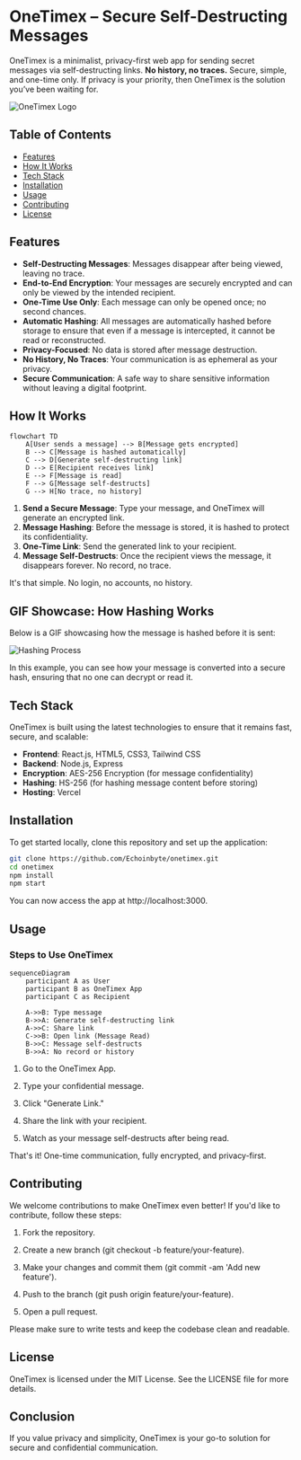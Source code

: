# OneTimex – Secure Self-Destructing Messages

OneTimex is a minimalist, privacy-first web app for sending secret messages via self-destructing links. **No history, no traces.** Secure, simple, and one-time only. If privacy is your priority, then OneTimex is the solution you’ve been waiting for.

![OneTimex Logo](https://onetimex.vercel.app/brand/onetimex-og.jpg)

## Table of Contents

- [Features](#features)
- [How It Works](#how-it-works)
- [Tech Stack](#tech-stack)
- [Installation](#installation)
- [Usage](#usage)
- [Contributing](#contributing)
- [License](#license)

## Features

- **Self-Destructing Messages**: Messages disappear after being viewed, leaving no trace.
- **End-to-End Encryption**: Your messages are securely encrypted and can only be viewed by the intended recipient.
- **One-Time Use Only**: Each message can only be opened once; no second chances.
- **Automatic Hashing**: All messages are automatically hashed before storage to ensure that even if a message is intercepted, it cannot be read or reconstructed.
- **Privacy-Focused**: No data is stored after message destruction.
- **No History, No Traces**: Your communication is as ephemeral as your privacy.
- **Secure Communication**: A safe way to share sensitive information without leaving a digital footprint.

## How It Works
```mermaid
flowchart TD
    A[User sends a message] --> B[Message gets encrypted]
    B --> C[Message is hashed automatically]
    C --> D[Generate self-destructing link]
    D --> E[Recipient receives link]
    E --> F[Message is read]
    F --> G[Message self-destructs]
    G --> H[No trace, no history]
```

1. **Send a Secure Message**: Type your message, and OneTimex will generate an encrypted link.
2. **Message Hashing**: Before the message is stored, it is hashed to protect its confidentiality.
3. **One-Time Link**: Send the generated link to your recipient.
4. **Message Self-Destructs**: Once the recipient views the message, it disappears forever. No record, no trace.

It's that simple. No login, no accounts, no history.

## GIF Showcase: How Hashing Works

Below is a GIF showcasing how the message is hashed before it is sent:

![Hashing Process](https://onetimex.vercel.app/hashing-algorithm.gif)

In this example, you can see how your message is converted into a secure hash, ensuring that no one can decrypt or read it.

## Tech Stack

OneTimex is built using the latest technologies to ensure that it remains fast, secure, and scalable:

- **Frontend**: React.js, HTML5, CSS3, Tailwind CSS
- **Backend**: Node.js, Express
- **Encryption**: AES-256 Encryption (for message confidentiality)
- **Hashing**: HS-256 (for hashing message content before storing)
- **Hosting**: Vercel

## Installation

To get started locally, clone this repository and set up the application:

```bash
git clone https://github.com/Echoinbyte/onetimex.git
cd onetimex
npm install
npm start
```
You can now access the app at http://localhost:3000.

## Usage
### Steps to Use OneTimex
```mermaid
sequenceDiagram
    participant A as User
    participant B as OneTimex App
    participant C as Recipient

    A->>B: Type message
    B->>A: Generate self-destructing link
    A->>C: Share link
    C->>B: Open link (Message Read)
    B->>C: Message self-destructs
    B->>A: No record or history
```
1. Go to the OneTimex App.
2. Type your confidential message.

3. Click "Generate Link."

4. Share the link with your recipient.

5. Watch as your message self-destructs after being read.

That's it! One-time communication, fully encrypted, and privacy-first.

## Contributing
We welcome contributions to make OneTimex even better! If you'd like to contribute, follow these steps:

1. Fork the repository.

2. Create a new branch (git checkout -b feature/your-feature).

3. Make your changes and commit them (git commit -am 'Add new feature').

4. Push to the branch (git push origin feature/your-feature).

5. Open a pull request.

Please make sure to write tests and keep the codebase clean and readable.

## License
OneTimex is licensed under the MIT License. See the LICENSE file for more details.

## Conclusion
If you value privacy and simplicity, OneTimex is your go-to solution for secure and confidential communication.